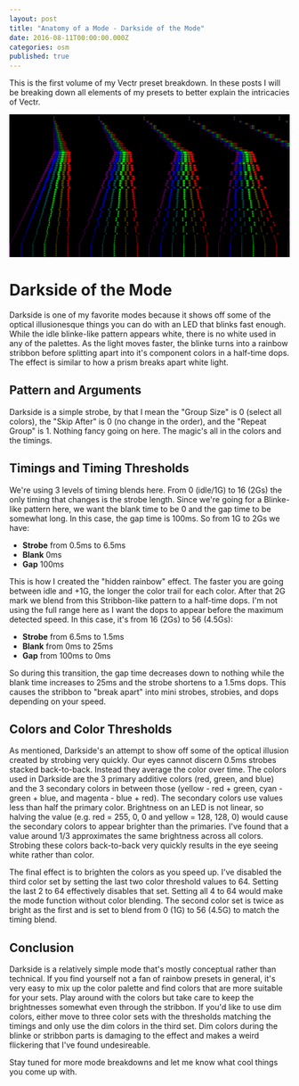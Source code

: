 ```yaml
---
layout: post
title: "Anatomy of a Mode - Darkside of the Mode"
date: 2016-08-11T00:00:00.000Z
categories: osm
published: true
---
```


This is the first volume of my Vectr preset breakdown. In these posts I will be breaking down all elements of my presets to better explain the intricacies of Vectr.

![Darkside of the Mode](/images/darkside_of_the_mode.png)

# Darkside of the Mode

Darkside is one of my favorite modes because it shows off some of the optical illusionesque things you can do with an LED that blinks fast enough. While the idle blinke-like pattern appears white, there is no white used in any of the palettes. As the light moves faster, the blinke turns into a rainbow stribbon before splitting apart into it's component colors in a half-time dops. The effect is similar to how a prism breaks apart white light.

## Pattern and Arguments

Darkside is a simple strobe, by that I mean the "Group Size" is 0 (select all colors), the "Skip After" is 0 (no change in the order), and the "Repeat Group" is 1. Nothing fancy going on here. The magic's all in the colors and the timings.

## Timings and Timing Thresholds

We're using 3 levels of timing blends here. From 0 (idle/1G) to 16 (2Gs) the only timing that changes is the strobe length. Since we're going for a Blinke-like pattern here, we want the blank time to be 0 and the gap time to be somewhat long. In this case, the gap time is 100ms. So from 1G to 2Gs we have:

* **Strobe** from 0.5ms to 6.5ms
* **Blank** 0ms
* **Gap** 100ms

This is how I created the "hidden rainbow" effect. The faster you are going between idle and +1G, the longer the color trail for each color. After that 2G mark we blend from this Stribbon-like pattern to a half-time dops. I'm not using the full range here as I want the dops to appear before the maximum detected speed. In this case, it's from 16 (2Gs) to 56 (4.5Gs):

* **Strobe** from 6.5ms to 1.5ms
* **Blank** from 0ms to 25ms
* **Gap** from 100ms to 0ms

So during this transition, the gap time decreases down to nothing while the blank time increases to 25ms and the strobe shortens to a 1.5ms dops. This causes the stribbon to "break apart" into mini strobes, strobies, and dops depending on your speed.

## Colors and Color Thresholds

As mentioned, Darkside's an attempt to show off some of the optical illusion created by strobing very quickly. Our eyes cannot discern 0.5ms strobes stacked back-to-back. Instead they average the color over time. The colors used in Darkside are the 3 primary additive colors (red, green, and blue) and the 3 secondary colors in between those (yellow - red + green, cyan - green + blue, and magenta - blue + red). The secondary colors use values less than half the primary color. Brightness on an LED is not linear, so halving the value (e.g. red = 255, 0, 0 and yellow = 128, 128, 0) would cause the secondary colors to appear brighter than the primaries. I've found that a value around 1/3 approximates the same brightness across all colors. Strobing these colors back-to-back very quickly results in the eye seeing white rather than color.

The final effect is to brighten the colors as you speed up. I've disabled the third color set by setting the last two color threshold values to 64. Setting the last 2 to 64 effectively disables that set. Setting all 4 to 64 would make the mode function without color blending. The second color set is twice as bright as the first and is set to blend from 0 (1G) to 56 (4.5G) to match the timing blend.

## Conclusion

Darkside is a relatively simple mode that's mostly conceptual rather than technical. If you find yourself not a fan of rainbow presets in general, it's very easy to mix up the color palette and find colors that are more suitable for your sets. Play around with the colors but take care to keep the brightnesses somewhat even through the stribbon. If you'd like to use dim colors, either move to three color sets with the thresholds matching the timings and only use the dim colors in the third set. Dim colors during the blinke or stribbon parts is damaging to the effect and makes a weird flickering that I've found undesireable.

Stay tuned for more mode breakdowns and let me know what cool things you come up with.
